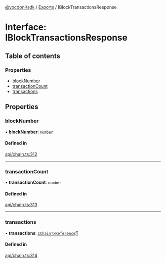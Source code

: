 [@vocdoni/sdk](/sdk) / [Exports](../modules) / IBlockTransactionsResponse

# Interface: IBlockTransactionsResponse

## Table of contents

### Properties

- [blockNumber](IBlockTransactionsResponse#blocknumber)
- [transactionCount](IBlockTransactionsResponse#transactioncount)
- [transactions](IBlockTransactionsResponse#transactions)

## Properties

### blockNumber

• **blockNumber**: `number`

#### Defined in

[api/chain.ts:312](https://github.com/vocdoni/vocdoni-sdk/blob/0a4464c/src/api/chain.ts#L312)

___

### transactionCount

• **transactionCount**: `number`

#### Defined in

[api/chain.ts:313](https://github.com/vocdoni/vocdoni-sdk/blob/0a4464c/src/api/chain.ts#L313)

___

### transactions

• **transactions**: [`IChainTxReference`](IChainTxReference)[]

#### Defined in

[api/chain.ts:314](https://github.com/vocdoni/vocdoni-sdk/blob/0a4464c/src/api/chain.ts#L314)
